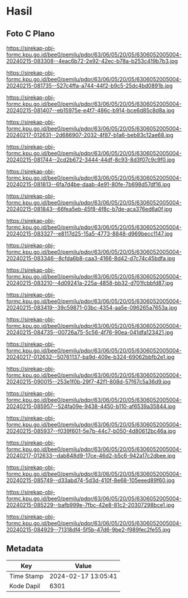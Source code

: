 # Hasil

## Foto C Plano

https://sirekap-obj-formc.kpu.go.id/bee0/pemilu/pdpr/63/06/05/20/05/6306052005004-20240215-083308--4eac6b72-2e92-42ec-b78a-b253c419b7b3.jpg

https://sirekap-obj-formc.kpu.go.id/bee0/pemilu/pdpr/63/06/05/20/05/6306052005004-20240215-081735--527c4ffa-a744-44f2-b9c5-25dc4bd0891b.jpg

https://sirekap-obj-formc.kpu.go.id/bee0/pemilu/pdpr/63/06/05/20/05/6306052005004-20240215-081407--eb15975e-e4f7-486c-b914-bce6d85c8d8a.jpg

https://sirekap-obj-formc.kpu.go.id/bee0/pemilu/pdpr/63/06/05/20/05/6306052005004-20240217-012631--2d686907-2032-4f87-b1a6-beb83c12ae68.jpg

https://sirekap-obj-formc.kpu.go.id/bee0/pemilu/pdpr/63/06/05/20/05/6306052005004-20240215-081744--2cd2b672-3444-44df-8c93-8d3f07c9c9f0.jpg

https://sirekap-obj-formc.kpu.go.id/bee0/pemilu/pdpr/63/06/05/20/05/6306052005004-20240215-081813--6fa7d4be-daab-4e91-80fe-7b698d57df16.jpg

https://sirekap-obj-formc.kpu.go.id/bee0/pemilu/pdpr/63/06/05/20/05/6306052005004-20240215-081843--66fea5eb-45f8-4f8c-b7de-aca376ed6a0f.jpg

https://sirekap-obj-formc.kpu.go.id/bee0/pemilu/pdpr/63/06/05/20/05/6306052005004-20240215-083327--e8117d25-15a5-4773-8848-d969becc1147.jpg

https://sirekap-obj-formc.kpu.go.id/bee0/pemilu/pdpr/63/06/05/20/05/6306052005004-20240215-083346--8cfda6b8-caa3-4166-8d42-d7c74c45bdfa.jpg

https://sirekap-obj-formc.kpu.go.id/bee0/pemilu/pdpr/63/06/05/20/05/6306052005004-20240215-083210--4d09241a-225a-4858-bb32-d701fcbbfd87.jpg

https://sirekap-obj-formc.kpu.go.id/bee0/pemilu/pdpr/63/06/05/20/05/6306052005004-20240215-083419--39c59871-03bc-4354-aa5e-096265a7653a.jpg

https://sirekap-obj-formc.kpu.go.id/bee0/pemilu/pdpr/63/06/05/20/05/6306052005004-20240215-084735--00726a75-5c56-4f76-90ea-041dfa123421.jpg

https://sirekap-obj-formc.kpu.go.id/bee0/pemilu/pdpr/63/06/05/20/05/6306052005004-20240217-012632--50761137-ba9d-409e-b324-69062bbfb2e1.jpg

https://sirekap-obj-formc.kpu.go.id/bee0/pemilu/pdpr/63/06/05/20/05/6306052005004-20240215-090015--253e1f0b-29f7-42f1-808d-57f67c5a36d9.jpg

https://sirekap-obj-formc.kpu.go.id/bee0/pemilu/pdpr/63/06/05/20/05/6306052005004-20240215-085957--524fa09e-9438-4450-b110-af6539a35844.jpg

https://sirekap-obj-formc.kpu.go.id/bee0/pemilu/pdpr/63/06/05/20/05/6306052005004-20240215-085937--f039f601-5e7b-44c7-b050-4d80612bc46a.jpg

https://sirekap-obj-formc.kpu.go.id/bee0/pemilu/pdpr/63/06/05/20/05/6306052005004-20240217-012633--dab848d9-17ce-46d2-b5c6-942a17c2dbee.jpg

https://sirekap-obj-formc.kpu.go.id/bee0/pemilu/pdpr/63/06/05/20/05/6306052005004-20240215-085749--d33abd74-5d3d-410f-8e68-105eeed89f60.jpg

https://sirekap-obj-formc.kpu.go.id/bee0/pemilu/pdpr/63/06/05/20/05/6306052005004-20240215-085229--bafb999e-7fbc-42e8-81c2-20307298bce1.jpg

https://sirekap-obj-formc.kpu.go.id/bee0/pemilu/pdpr/63/06/05/20/05/6306052005004-20240215-084929--71318df4-5f5b-47d6-9be2-f989fec2fe55.jpg


## Metadata

| Key        | Value               |
| ---------- | ------------------- |
| Time Stamp | 2024-02-17 13:05:41 |
| Kode Dapil | 6301                |



